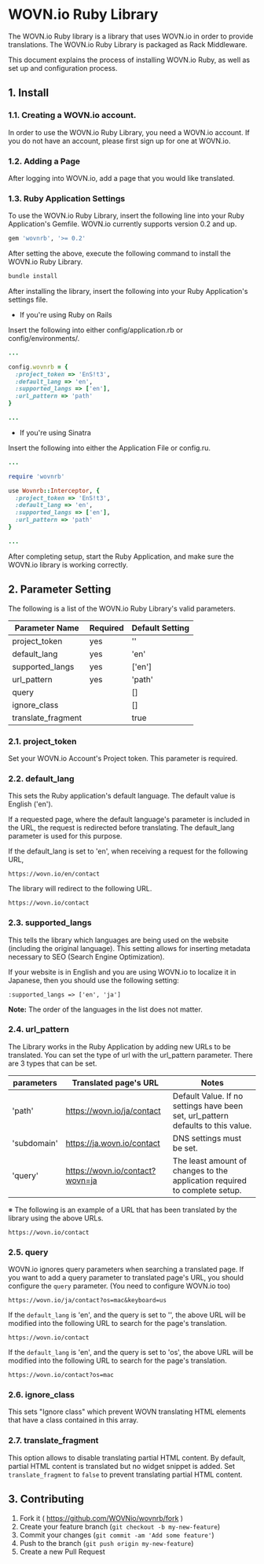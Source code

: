 # WOVN.io Ruby Library

The WOVN.io Ruby library is a library that uses WOVN.io in order to provide translations. The WOVN.io Ruby Library is packaged as Rack Middleware.

This document explains the process of installing WOVN.io Ruby, as well as set up and configuration process.

## 1. Install

### 1.1. Creating a WOVN.io account.

In order to use the WOVN.io Ruby Library, you need a WOVN.io account. If you do not have an account, please first sign up for one at WOVN.io.

### 1.2. Adding a Page

After logging into WOVN.io, add a page that you would like translated.

### 1.3. Ruby Application Settings

To use the WOVN.io Ruby Library, insert the following line into your Ruby Application's Gemfile. WOVN.io currently supports version 0.2 and up.

```ruby
gem 'wovnrb', '>= 0.2'
```

After setting the above, execute the following command to install the WOVN.io Ruby Library.

```bash
bundle install
```

After installing the library, insert the following into your Ruby Application's settings file.

* If you're using Ruby on Rails

Insert the following into either config/application.rb or config/environments/.

```ruby
...

config.wovnrb = {
  :project_token => 'EnS!t3',
  :default_lang => 'en',
  :supported_langs => ['en'],
  :url_pattern => 'path'
}

...
```

* If you're using Sinatra

Insert the following into either the Application File or config.ru.

```ruby
...

require 'wovnrb'

use Wovnrb::Interceptor, {
  :project_token => 'EnS!t3',
  :default_lang => 'en',
  :supported_langs => ['en'],
  :url_pattern => 'path'
}

...
```

After completing setup, start the Ruby Application, and make sure the WOVN.io library is working correctly.

## 2. Parameter Setting

The following is a list of the WOVN.io Ruby Library's valid parameters.

Parameter Name     | Required | Default Setting
------------------ | -------- | ----------------
project_token      | yes      | ''
default_lang       | yes      | 'en'
supported_langs    | yes      | ['en']
url_pattern        | yes      | 'path'
query              |          | []
ignore_class       |          | []
translate_fragment |          | true

### 2.1. project_token

Set your WOVN.io Account's Project token. This parameter is required.

### 2.2. default_lang

This sets the Ruby application's default language. The default value is English ('en').

If a requested page, where the default language's parameter is included in the URL, the request is redirected before translating. The default_lang parameter is used for this purpose.

If the default_lang is set to 'en', when receiving a request for the following URL,

	https://wovn.io/en/contact

The library will redirect to the following URL.

	https://wovn.io/contact

### 2.3. supported_langs
This tells the library which languages are being used on the website (including
the original language). This setting allows for inserting metadata necessary to
SEO (Search Engine Optimization).

If your website is in English and you are using WOVN.io to localize it in
Japanese, then you should use the following setting:
```
:supported_langs => ['en', 'ja']
```
**Note:** The order of the languages in the list does not matter.

### 2.4. url_pattern

The Library works in the Ruby Application by adding new URLs to be translated. You can set the type of url with the url_pattern parameter. There are 3 types that can be set.

parameters  | Translated page's URL           | Notes
----------- | ------------------------------- | -------
'path'      | https://wovn.io/ja/contact      | Default Value. If no settings have been set, url_pattern defaults to this value.
'subdomain' | https://ja.wovn.io/contact      | DNS settings must be set.
'query'     | https://wovn.io/contact?wovn=ja | The least amount of changes to the application required to complete setup.

※ The following is an example of a URL that has been translated by the library using the above URLs.

	https://wovn.io/contact

### 2.5. query

WOVN.io ignores query parameters when searching a translated page. If you want to add a query parameter to translated page's URL, you should configure the `query` parameter. (You need to configure WOVN.io too)

	https://wovn.io/ja/contact?os=mac&keyboard=us

If the `default_lang` is 'en', and the query is set to '', the above URL will be modified into the following URL to search for the page's translation.

	https://wovn.io/contact

If the `default_lang` is 'en', and the query is set to 'os', the above URL will be modified into the following URL to search for the page's translation.

	https://wovn.io/contact?os=mac

### 2.6. ignore_class

This sets "Ignore class" which prevent WOVN translating HTML elements that have a class contained in this array.

### 2.7. translate_fragment

This option allows to disable translating partial HTML content. By default,
partial HTML content is translated but no widget snippet is added. Set
`translate_fragment` to `false` to prevent translating partial HTML content.

## 3. Contributing

1. Fork it ( https://github.com/WOVNio/wovnrb/fork )
2. Create your feature branch (`git checkout -b my-new-feature`)
3. Commit your changes (`git commit -am 'Add some feature'`)
4. Push to the branch (`git push origin my-new-feature`)
5. Create a new Pull Request
